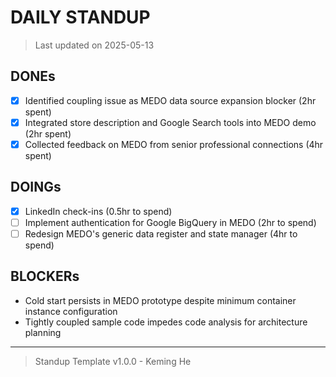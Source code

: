 # DAILY STANDUP

> Last updated on 2025-05-13

## DONEs

- [x] Identified coupling issue as MEDO data source expansion blocker (2hr spent)
- [x] Integrated store description and Google Search tools into MEDO demo (2hr spent)
- [x] Collected feedback on MEDO from senior professional connections (4hr spent)

## DOINGs

- [x] LinkedIn check-ins (0.5hr to spend)
- [ ] Implement authentication for Google BigQuery in MEDO (2hr to spend)
- [ ] Redesign MEDO's generic data register and state manager (4hr to spend)

## BLOCKERs

- Cold start persists in MEDO prototype despite minimum container instance configuration
- Tightly coupled sample code impedes code analysis for architecture planning

---

> Standup Template v1.0.0 - Keming He
